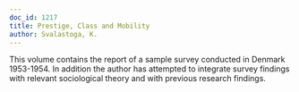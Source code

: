 ```yaml
---
doc_id: 1217
title: Prestige, Class and Mobility
author: Svalastoga, K.
---
```


This volume contains the report of a sample survey conducted in Denmark
1953-1954.  In addition the author has attempted to integrate survey findings
with relevant sociological theory and with previous research findings.